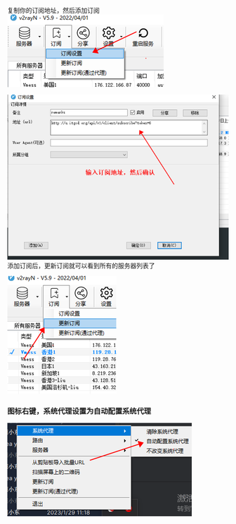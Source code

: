 

复制你的订阅地址，然后添加订阅
![img_3.png](img_3.png)

![img_4.png](img_4.png)
添加订阅后，更新订阅就可以看到所有的服务器列表了

![img_5.png](img_5.png)

### 图标右键，系统代理设置为自动配置系统代理
![img_6.png](img_6.png)